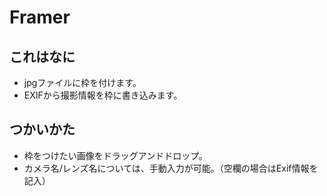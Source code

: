 # Framer
## これはなに
- jpgファイルに枠を付けます。
- EXIFから撮影情報を枠に書き込みます。

## つかいかた
- 枠をつけたい画像をドラッグアンドドロップ。
- カメラ名/レンズ名については、手動入力が可能。（空欄の場合はExif情報を記入）
